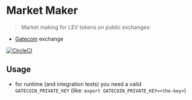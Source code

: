 # Market Maker

> Market making for LEV tokens on public exchanges:
 - [Gatecoin](https://gatecoin.com/) exchange
 

[![CircleCI](https://circleci.com/gh/leverj/market-maker/tree/master.svg?style=svg)](https://circleci.com/gh/leverj/market-maker/tree/master)


## Usage

- for runtime (and integration tests) you need a valid `GATECOIN_PRIVATE_KEY`
(like: ```export GATECOIN_PRIVATE_KEY=<the-key>```)

